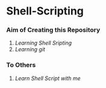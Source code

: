 # Shell-Scripting
### Aim of Creating this Repository ###
1. _Learning Shell Sripting_
2. _Learning git_

### To Others ###
1. _Learn Shell Script with me_
